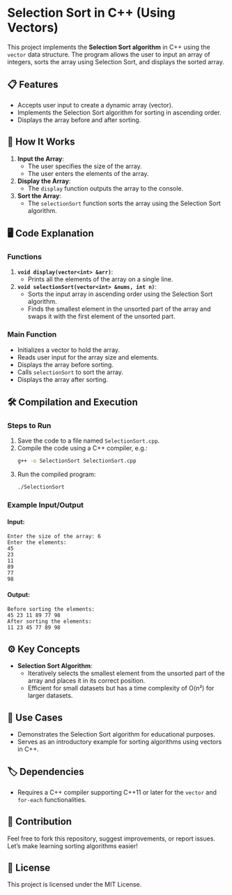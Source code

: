 
# Selection Sort in C++ (Using Vectors)

This project implements the **Selection Sort algorithm** in C++ using the `vector` data structure. The program allows the user to input an array of integers, sorts the array using Selection Sort, and displays the sorted array.

## 📋 Features
- Accepts user input to create a dynamic array (vector).
- Implements the Selection Sort algorithm for sorting in ascending order.
- Displays the array before and after sorting.

## 🔧 How It Works

1. **Input the Array**:
   - The user specifies the size of the array.
   - The user enters the elements of the array.
2. **Display the Array**:
   - The `display` function outputs the array to the console.
3. **Sort the Array**:
   - The `selectionSort` function sorts the array using the Selection Sort algorithm.

## 🖥️ Code Explanation

### Functions
1. **`void display(vector<int> &arr)`**:
   - Prints all the elements of the array on a single line.
2. **`void selectionSort(vector<int> &nums, int n)`**:
   - Sorts the input array in ascending order using the Selection Sort algorithm.
   - Finds the smallest element in the unsorted part of the array and swaps it with the first element of the unsorted part.

### Main Function
- Initializes a vector to hold the array.
- Reads user input for the array size and elements.
- Displays the array before sorting.
- Calls `selectionSort` to sort the array.
- Displays the array after sorting.

## 🛠️ Compilation and Execution

### Steps to Run
1. Save the code to a file named `SelectionSort.cpp`.
2. Compile the code using a C++ compiler, e.g.:
   ```bash
   g++ -o SelectionSort SelectionSort.cpp
   ```
3. Run the compiled program:
   ```bash
   ./SelectionSort
   ```

### Example Input/Output
#### Input:
```
Enter the size of the array: 6
Enter the elements:
45
23
11
89
77
98
```

#### Output:
```
Before sorting the elements:
45 23 11 89 77 98 
After sorting the elements:
11 23 45 77 89 98
```

## ⚙️ Key Concepts
- **Selection Sort Algorithm**:
  - Iteratively selects the smallest element from the unsorted part of the array and places it in its correct position.
  - Efficient for small datasets but has a time complexity of O(n²) for larger datasets.

## 📌 Use Cases
- Demonstrates the Selection Sort algorithm for educational purposes.
- Serves as an introductory example for sorting algorithms using vectors in C++.

## 🏷️ Dependencies
- Requires a C++ compiler supporting C++11 or later for the `vector` and `for-each` functionalities.

## 🤝 Contribution
Feel free to fork this repository, suggest improvements, or report issues. Let’s make learning sorting algorithms easier!

## 📜 License
This project is licensed under the MIT License.
```